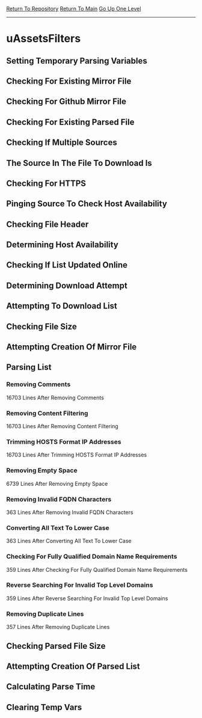 [Return To Repository](https://github.com/deathbybandaid/piholeparser/)
[Return To Main](https://github.com/deathbybandaid/piholeparser/blob/master/RecentRunLogs/Mainlog.md)
[Go Up One Level](https://github.com/deathbybandaid/piholeparser/blob/master/RecentRunLogs/TopLevelScripts/30-Processing-External-Blacklists.md)
____________________________________
# uAssetsFilters
## Setting Temporary Parsing Variables
## Checking For Existing Mirror File
## Checking For Github Mirror File
## Checking For Existing Parsed File
## Checking If Multiple Sources
## The Source In The File To Download Is
## Checking For HTTPS
## Pinging Source To Check Host Availability
## Checking File Header
## Determining Host Availability
## Checking If List Updated Online
## Determining Download Attempt
## Attempting To Download List
## Checking File Size
## Attempting Creation Of Mirror File
## Parsing List
### Removing Comments
16703 Lines After Removing Comments
### Removing Content Filtering
16703 Lines After Removing Content Filtering
### Trimming HOSTS Format IP Addresses
16703 Lines After Trimming HOSTS Format IP Addresses
### Removing Empty Space
6739 Lines After Removing Empty Space
### Removing Invalid FQDN Characters
363 Lines After Removing Invalid FQDN Characters
### Converting All Text To Lower Case
363 Lines After Converting All Text To Lower Case
### Checking For Fully Qualified Domain Name Requirements
359 Lines After Checking For Fully Qualified Domain Name Requirements
### Reverse Searching For Invalid Top Level Domains
359 Lines After Reverse Searching For Invalid Top Level Domains
### Removing Duplicate Lines
357 Lines After Removing Duplicate Lines
## Checking Parsed File Size
## Attempting Creation Of Parsed List
## Calculating Parse Time
## Clearing Temp Vars
